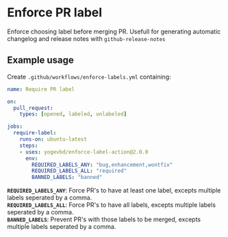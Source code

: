 # Enforce PR label

Enforce choosing label before merging PR. Usefull for generating automatic changelog and release notes with `github-release-notes`

## Example usage
Create `.github/workflows/enforce-labels.yml` containing:

```yml
name: Require PR label

on:
  pull_request:
    types: [opened, labeled, unlabeled]

jobs:
  require-label:
    runs-on: ubuntu-latest
    steps:
    - uses: yogevbd/enforce-label-action@2.0.0
      env:
        REQUIRED_LABELS_ANY: "bug,enhancement,wontfix"
        REQUIRED_LABELS_ALL: "required"
        BANNED_LABELS: "banned"

```
**`REQUIRED_LABELS_ANY`**: Force PR's to have at least one label, excepts multiple labels seperated by a comma.  
**`REQUIRED_LABELS_ALL`**: Force PR's to have all labels, excepts multiple labels seperated by a comma.  
**`BANNED_LABELS`**: Prevent PR's with those labels to be merged, excepts multiple labels seperated by a comma.  
